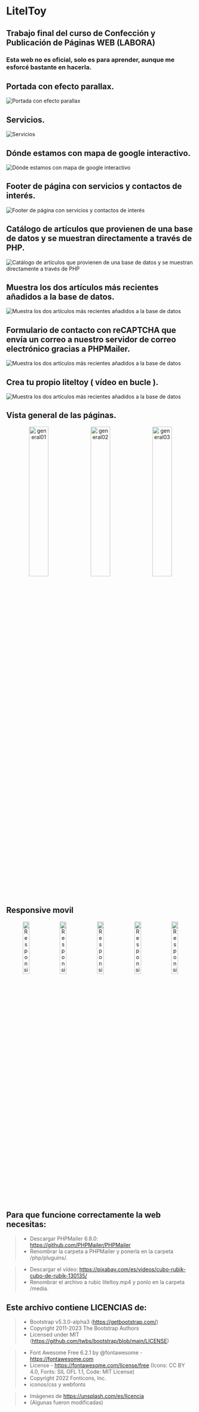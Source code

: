 # LitelToy

## Trabajo final del curso de Confección y Publicación de Páginas WEB (LABORA)

### Esta web no es oficial, solo es para aprender, aunque me esforcé bastante en hacerla.

## Portada con efecto parallax.

<img src="https://github.com/SergiCodeDev/LitelToy/blob/main/README/01LITELTOY.jpg?raw=true" alt="Portada con efecto parallax">

## Servicios.

<img src="https://github.com/SergiCodeDev/LitelToy/blob/main/README/02LITELTOY.jpg?raw=true" alt="Servicios">

## Dónde estamos con mapa de google interactivo.

<img src="https://github.com/SergiCodeDev/LitelToy/blob/main/README/03LITELTOY.jpg?raw=true" alt="Dónde estamos con mapa de google interactivo">

## Footer de página con servicios y contactos de interés.

<img src="https://github.com/SergiCodeDev/LitelToy/blob/main/README/04LITELTOY.jpg?raw=true" alt="Footer de página con servicios y contactos de interés">

## Catálogo de artículos que provienen de una base de datos y se muestran directamente a través de PHP.

<img src="https://github.com/SergiCodeDev/LitelToy/blob/main/README/05LITELTOY.jpg?raw=true" alt="Catálogo de artículos que provienen de una base de datos y se muestran directamente a través de PHP">

## Muestra los dos artículos más recientes añadidos a la base de datos.

<img src="https://github.com/SergiCodeDev/LitelToy/blob/main/README/06LITELTOY.jpg?raw=true" alt="Muestra los dos artículos más recientes añadidos a la base de datos">

## Formulario de contacto con reCAPTCHA que envía un correo a nuestro servidor de correo electrónico gracias a PHPMailer.

<img src="https://github.com/SergiCodeDev/LitelToy/blob/main/README/07LITELTOY.jpg?raw=true" alt="Muestra los dos artículos más recientes añadidos a la base de datos">

## Crea tu propio liteltoy ( vídeo en bucle ).

<img src="https://github.com/SergiCodeDev/LitelToy/blob/main/README/08LITELTOYvideo.jpg?raw=true" alt="Muestra los dos artículos más recientes añadidos a la base de datos">

## Vista general de las páginas.

<p align="center">
<img src="https://github.com/SergiCodeDev/LitelToy/blob/main/README/general01liteltoy.jpg?raw=true" alt="general01" width="32%">
<img src="https://github.com/SergiCodeDev/LitelToy/blob/main/README/general02liteltoy.jpg?raw=true" alt="general02" width="32%">
<img src="https://github.com/SergiCodeDev/LitelToy/blob/main/README/general03liteltoy.jpg?raw=true" alt="general03" width="32%">
</p>

## Responsive movil

<p align="center">
<img src="https://github.com/SergiCodeDev/LitelToy/blob/main/README/m01LITELTOY.jpg?raw=true" alt="Responsive movil portada" width="19%">
<img src="https://github.com/SergiCodeDev/LitelToy/blob/main/README/m03LITELTOY.jpg?raw=true" alt="Responsive movil artículo" width="19%">
<img src="https://github.com/SergiCodeDev/LitelToy/blob/main/README/m02LITELTOYmenu.jpg?raw=true" alt="Responsive movil menú" width="19%">
<img src="https://github.com/SergiCodeDev/LitelToy/blob/main/README/m04LITELTOYf.jpg?raw=true" alt="Responsive movil footer" width="19%">
<img src="https://github.com/SergiCodeDev/LitelToy/blob/main/README/m05LITELTOYform.jpg?raw=true" alt="Responsive movil formulario" width="19%">
</p>

## Para que funcione correctamente la web necesitas:

> - Descargar PHPMailer 6.8.0: https://github.com/PHPMailer/PHPMailer
> - Renombrar la carpeta a PHPMailer y ponerla en la carpeta /php/pluguins/.
    
> - Descargar el vídeo: https://pixabay.com/es/videos/cubo-rubik-cubo-de-rubik-130135/
> - Renombrar el archivo a rubic liteltoy.mp4 y ponlo en la carpeta /media.

## Este archivo contiene LICENCIAS de:

> * Bootstrap  v5.3.0-alpha3 (https://getbootstrap.com/)
> * Copyright 2011-2023 The Bootstrap Authors
> * Licensed under MIT (https://github.com/twbs/bootstrap/blob/main/LICENSE)

> * Font Awesome Free 6.2.1 by @fontawesome - https://fontawesome.com
> * License - https://fontawesome.com/license/free (Icons: CC BY 4.0, Fonts: SIL OFL 1.1, Code: MIT License)
> * Copyright 2022 Fonticons, Inc.
> * iconos/css y webfonts

> * Imágenes de https://unsplash.com/es/licencia
> * (Algunas fueron modificadas)